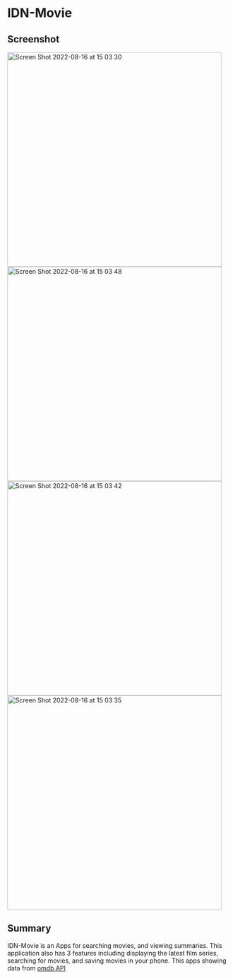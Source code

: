 # IDN-Movie

## Screenshot
<img width="485" alt="Screen Shot 2022-08-16 at 15 03 30" src="https://user-images.githubusercontent.com/12253475/184830410-d44fc187-271e-4833-9198-d0f4a4b38a99.png">
<img width="485" alt="Screen Shot 2022-08-16 at 15 03 48" src="https://user-images.githubusercontent.com/12253475/184830469-117f4b2d-fce1-4fbd-abfc-80446f4f21c4.png">
<img width="485" alt="Screen Shot 2022-08-16 at 15 03 42" src="https://user-images.githubusercontent.com/12253475/184830515-fb87b956-f0d4-4f8f-baa2-c89c27d9753b.png">
<img width="485" alt="Screen Shot 2022-08-16 at 15 03 35" src="https://user-images.githubusercontent.com/12253475/184830605-3554a4b0-0a6e-4342-8fab-92a34ee04e1a.png">

## Summary

IDN-Movie is an Apps for searching movies, and viewing summaries. This application also has 3 features including displaying the latest film series, searching for movies, and saving movies in your phone. This apps showing data from [omdb API](https://omdbapi.com)
